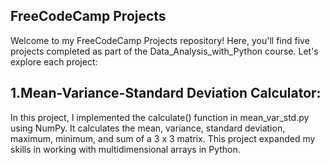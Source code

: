 ## FreeCodeCamp Projects

Welcome to my FreeCodeCamp Projects repository! Here, you'll find five projects completed as part of the Data_Analysis_with_Python course. Let's explore each project:

## 1.Mean-Variance-Standard Deviation Calculator: 
In this project, I implemented the calculate() function in mean_var_std.py using NumPy. It calculates the mean, variance, standard deviation, maximum, minimum, and sum of a 3 x 3 matrix. This project expanded my skills in working with multidimensional arrays in Python.
